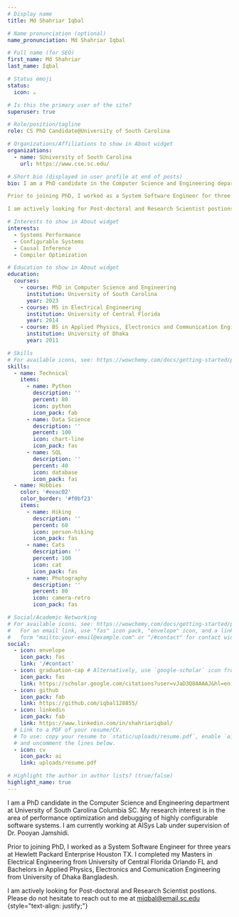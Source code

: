 ```yaml
---
# Display name
title: Md Shahriar Iqbal

# Name pronunciation (optional)
name_pronunciation: Md Shahriar Iqbal

# Full name (for SEO)
first_name: Md Shahriar
last_name: Iqbal

# Status emoji
status:
  icon: ☕️

# Is this the primary user of the site?
superuser: true

# Role/position/tagline
role: CS PhD Candidate@University of South Carolina

# Organizations/Affiliations to show in About widget
organizations:
  - name: SUniversity of South Carolina
    url: https://www.cse.sc.edu/

# Short bio (displayed in user profile at end of posts)
bio: I am a PhD candidate in the Computer Science and Engineering department at University of South Carolina Columbia SC. My research interest is in the area of performance optimization and debugging of highly configurable software systems. I am currently working at AISys Lab under supervision of Dr. Pooyan Jamshidi.

Prior to joining PhD, I worked as a System Software Engineer for three years at Hewlett Packard Enterprise Houston TX. I completed my Masters in Electrical Engineering from University of Central Florida Orlando FL and Bachelors in Applied Physics, Electronics and Comunication Engineering from University of Dhaka Bangladesh.

I am actively looking for Post-doctoral and Research Scientist postions. Please do not hesitate to reach out to me at miqbal@email.sc.edu

# Interests to show in About widget
interests:
  - Systems Performance
  - Configurable Systems
  - Causal Inference
  - Compiler Optimization

# Education to show in About widget
education:
  courses:
    - course: PhD in Computer Science and Engineering
      institution: University of South Carolina
      year: 2023
    - course: MS in Electrical Engineering
      institution: University of Central Florida
      year: 2014
    - course: BS in Applied Physics, Electronics and Communication Engineering
      institution: University of Dhaka
      year: 2011

# Skills
# For available icons, see: https://wowchemy.com/docs/getting-started/page-builder/#icons
skills:
  - name: Technical
    items:
      - name: Python
        description: ''
        percent: 80
        icon: python
        icon_pack: fab
      - name: Data Science
        description: ''
        percent: 100
        icon: chart-line
        icon_pack: fas
      - name: SQL
        description: ''
        percent: 40
        icon: database
        icon_pack: fas
  - name: Hobbies
    color: '#eeac02'
    color_border: '#f0bf23'
    items:
      - name: Hiking
        description: ''
        percent: 60
        icon: person-hiking
        icon_pack: fas
      - name: Cats
        description: ''
        percent: 100
        icon: cat
        icon_pack: fas
      - name: Photography
        description: ''
        percent: 80
        icon: camera-retro
        icon_pack: fas

# Social/Academic Networking
# For available icons, see: https://wowchemy.com/docs/getting-started/page-builder/#icons
#   For an email link, use "fas" icon pack, "envelope" icon, and a link in the
#   form "mailto:your-email@example.com" or "/#contact" for contact widget.
social:
  - icon: envelope
    icon_pack: fas
    link: '/#contact'
  - icon: graduation-cap # Alternatively, use `google-scholar` icon from `ai` icon pack
    icon_pack: fas
    link: https://scholar.google.com/citations?user=vJaD3Q8AAAAJ&hl=en
  - icon: github
    icon_pack: fab
    link: https://github.com/iqbal128855/
  - icon: linkedin
    icon_pack: fab
    link: https://www.linkedin.com/in/shahriariqbal/
  # Link to a PDF of your resume/CV.
  # To use: copy your resume to `static/uploads/resume.pdf`, enable `ai` icons in `params.yaml`,
  # and uncomment the lines below.
  - icon: cv
    icon_pack: ai
    link: uploads/resume.pdf

# Highlight the author in author lists? (true/false)
highlight_name: true
---
```


I am a PhD candidate in the Computer Science and Engineering department at University of South Carolina Columbia SC. My research interest is in the area of performance optimization and debugging of highly configurable software systems. I am currently working at AISys Lab under supervision of Dr. Pooyan Jamshidi.

Prior to joining PhD, I worked as a System Software Engineer for three years at Hewlett Packard Enterprise Houston TX. I completed my Masters in Electrical Engineering from University of Central Florida Orlando FL and Bachelors in Applied Physics, Electronics and Comunication Engineering from University of Dhaka Bangladesh.

I am actively looking for Post-doctoral and Research Scientist postions. Please do not hesitate to reach out to me at miqbal@email.sc.edu
{style="text-align: justify;"}
